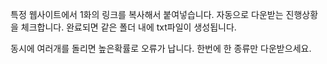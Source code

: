 특정 웹사이트에서 1화의 링크를 복사해서 붙여넣습니다.
자동으로 다운받는 진행상황을 체크합니다.
완료되면 같은 폴더 내에 txt파일이 생성됩니다.

동시에 여러개를 돌리면 높은확률로 오류가 납니다. 한번에 한 종류만 다운받으세요.